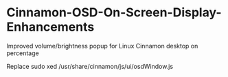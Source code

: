 # Cinnamon-OSD-On-Screen-Display-Enhancements
Improved volume/brightness popup for Linux Cinnamon desktop on percentage

Replace sudo xed /usr/share/cinnamon/js/ui/osdWindow.js
